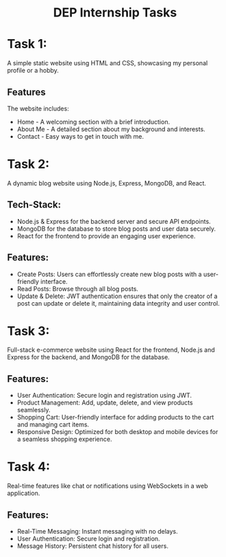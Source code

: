 <h1 align="center">DEP Internship Tasks</h1>

# Task 1:

A simple static website using HTML and CSS, showcasing my personal profile or a hobby. 

## Features
The website includes:
  - Home - A welcoming section with a brief introduction.
  - About Me - A detailed section about my background and interests.
  - Contact - Easy ways to get in touch with me.

# Task 2:

A dynamic blog website using Node.js, Express, MongoDB, and React.

## Tech-Stack:
  - Node.js & Express for the backend server and secure API endpoints.
  - MongoDB for the database to store blog posts and user data securely.
  - React for the frontend to provide an engaging user experience.

## Features:
  - Create Posts: Users can effortlessly create new blog posts with a user-friendly interface.
  - Read Posts: Browse through all blog posts.
  - Update & Delete: JWT authentication ensures that only the creator of a post can update or delete it, maintaining data integrity and user control.

# Task 3:

Full-stack e-commerce website using React for the frontend, Node.js and Express for the backend, and MongoDB for the database.

## Features:
  - User Authentication: Secure login and registration using JWT.
  - Product Management: Add, update, delete, and view products seamlessly.
  - Shopping Cart: User-friendly interface for adding products to the cart and managing cart items.
  - Responsive Design: Optimized for both desktop and mobile devices for a seamless shopping experience.

# Task 4:

Real-time features like chat or notifications using WebSockets in a web application.

## Features:
  - Real-Time Messaging: Instant messaging with no delays.
  - User Authentication: Secure login and registration.
  - Message History: Persistent chat history for all users.

